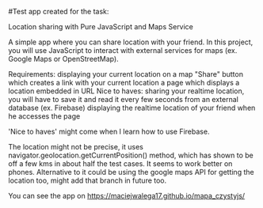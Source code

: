 #Test app created for the task:

Location sharing with Pure JavaScript and Maps Service

A simple app where you can share location with your friend. In this project, you will use JavaScript to interact with external services for maps (ex. Google Maps or OpenStreetMap).

Requirements:
displaying your current location on a map
"Share" button which creates a link with your current location
a page which displays a location embedded in URL
Nice to haves:
sharing your realtime location, you will have to save it and read it every few seconds from an external database (ex. Firebase)
displaying the realtime location of your friend when he accesses the page

'Nice to haves' might come when I learn how to use Firebase.

The location might not be precise, it uses navigator.geolocation.getCurrentPosition() method, which has shown to be off a few kms in about half the test cases. 
It seems to work better on phones.
Alternative to it could be using the google maps API for getting the location too, might add that branch in future too.

You can see the app on https://maciejwalega17.github.io/mapa_czystyjs/